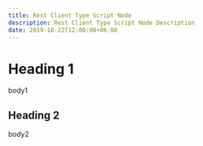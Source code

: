 ```yaml
---
title: Rest Client Type Script Node
description: Rest Client Type Script Node Description
date: 2019-10-22T12:00:00+06:00
---
```


# Heading 1

body1

## Heading 2

body2
